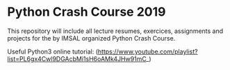 # Python Crash Course 2019

This repository will include all lecture resumes, exercices, assignments and projects for the by IMSAL organized Python Crash Course.

Useful Python3 online tutorial:
(https://www.youtube.com/playlist?list=PL6gx4Cwl9DGAcbMi1sH6oAMk4JHw91mC_)
